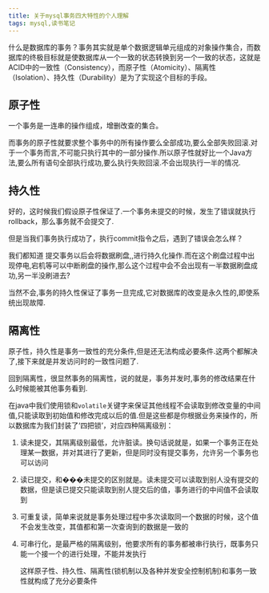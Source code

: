 ```yaml
---
title: 关于mysql事务四大特性的个人理解
tags: mysql,读书笔记
---
```



什么是数据库的事务？事务其实就是单个数据逻辑单元组成的对象操作集合，而数据库的终极目标就是使数据库从一个一致的状态转换到另一个一致的状态，这就是ACID中的一致性（Consistency），而原子性（Atomicity）、隔离性（Isolation）、持久性（Durability）是为了实现这个目标的手段。

## 原子性

 一个事务是一连串的操作组成，增删改查的集合。

而事务的原子性就要求整个事务中的所有操作要么全部成功,要么全部失败回滚.对于一个事务而言,不可能只执行其中的一部分操作.所以原子性就好比一个Java方法,要么所有语句全部执行成功,要么执行失败回滚.不会出现执行一半的情况.

## 持久性

好的，这时候我们假设原子性保证了.一个事务未提交的时候，发生了错误就执行rollback，那么事务就不会提交了.

但是当我们事务执行成功了，执行commit指令之后，遇到了错误会怎么样？

我们都知道 提交事务以后会将数据刷盘,,进行持久化操作.而在这个刷盘过程中出现停电,宕机等可以中断刷盘的操作,那么这个过程中会不会出现有一半数据刷盘成功,另一半没刷进去?

当然不会,事务的持久性保证了事务一旦完成,它对数据库的改变是永久性的,即使系统出现故障.

## 隔离性

原子性，持久性是事务一致性的充分条件,但是还无法构成必要条件.这两个都解决了,接下来就是并发访问时的一致性问题了.

回到隔离性，很显然事务的隔离性，说的就是，事务并发时,事务的修改结果在什么时候能被其他事务看到.

在java中我们使用锁和`volatile`关键字来保证其他线程不会读取到修改变量的中间值,只能读取到初始值和修改完成以后的值.但是这些都是你根据业务来操作的，所以数据库为我们封装了‘四把锁’，对应四种隔离级别：

1. 读未提交，其隔离级别最低，允许脏读。换句话说就是，如果一个事务正在处理某一数据，并对其进行了更新，但是同时没有提交事务，允许另一个事务也可以访问

2. 读已提交，和���未提交的区别就是。读未提交可以读取到别人没有提交的数据，但是读已提交只能读取到别人提交后的值，事务进行的中间值不会读取到

3. 可重复读，简单来说就是事务处理过程中多次读取同一个数据的时候，这个值不会发生改变，其值都和第一次查询到的数据是一致的

4. 可串行化，是最严格的隔离级别，他要求所有的事务都被串行执行，既事务只能一个接一个的进行处理，不能并发执行

   这样原子性、持久性、隔离性(锁机制以及各种并发安全控制机制)和事务一致性就构成了充分必要条件
